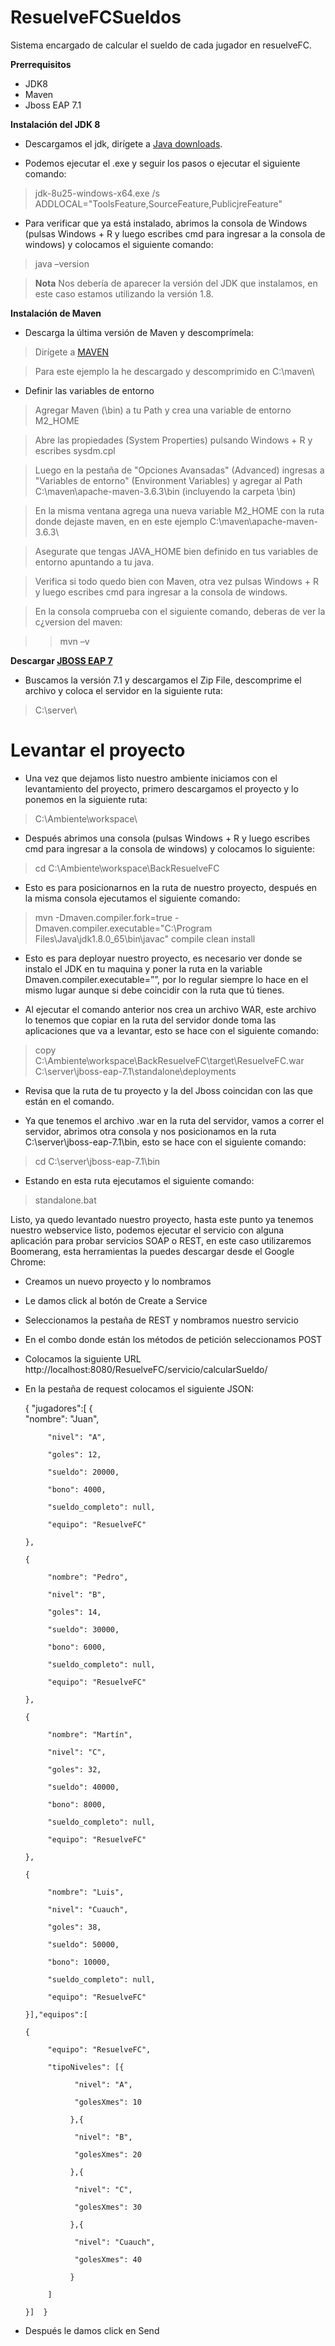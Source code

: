 # ResuelveFCSueldos
Sistema encargado de calcular el sueldo de cada jugador en resuelveFC.

**Prerrequisitos**
- JDK8
- Maven
- Jboss EAP 7.1

**Instalación del JDK 8**

- Descargamos el jdk, dirígete a [Java downloads](https://www.oracle.com/technetwork/java/javase/downloads/jdk8-downloads-2133151.html).

- Podemos ejecutar el .exe y seguir los pasos o ejecutar el siguiente comando:

 > jdk-8u25-windows-x64.exe /s ADDLOCAL="ToolsFeature,SourceFeature,PublicjreFeature"

- Para verificar que ya está instalado, abrimos la consola de Windows (pulsas Windows + R y luego escribes cmd para ingresar a la consola de windows) y colocamos el siguiente comando:

>java –version
  
> **Nota** Nos debería de aparecer la versión del JDK que instalamos, en este caso estamos utilizando la versión 1.8.

**Instalación de Maven**
-	Descarga la última versión de Maven y descomprímela:

>Dirígete a [MAVEN](https://maven.apache.org/download.cgi)

>Para este ejemplo la he descargado y descomprimido en C:\maven\

-	Definir las variables de entorno

>Agregar Maven (\bin) a tu Path y crea una variable de entorno M2_HOME

>Abre las propiedades (System Properties) pulsando Windows + R y escribes sysdm.cpl

>Luego en la pestaña de "Opciones Avansadas" (Advanced) ingresas a "Variables de entorno" (Environment Variables) y agregar al Path C:\maven\apache-maven-3.6.3\bin (incluyendo la carpeta \bin)

>En la misma ventana agrega una nueva variable M2_HOME con la ruta donde dejaste maven, en en este ejemplo C:\maven\apache-maven-3.6.3\

>Asegurate que tengas JAVA_HOME bien definido en tus variables de entorno apuntando a tu java.

>Verifica si todo quedo bien con Maven, otra vez pulsas Windows + R y luego escribes cmd para ingresar a la consola de windows.

>En la consola comprueba con el siguiente comando, deberas de ver la c¿version del maven:

>>mvn –v

**Descargar [JBOSS EAP 7](https://developers.redhat.com/products/eap/download?sc_cid=701f2000000RmAJAA0&gclid=EAIaIQobChMIgraVpomf5gIVRb7ACh3t0gyxEAAYASAAEgIBF_D_BwE&gclsrc=aw.ds)**

- Buscamos la versión 7.1 y descargamos el Zip File, descomprime el archivo y coloca el servidor en la siguiente ruta:

> C:\server\

# Levantar el proyecto

- Una vez que dejamos listo nuestro ambiente iniciamos con el levantamiento del proyecto, primero descargamos el proyecto y lo ponemos en la siguiente ruta:

>C:\Ambiente\workspace\

- Después abrimos una consola (pulsas Windows + R y luego escribes cmd para ingresar a la consola de windows) y colocamos lo siguiente:

>cd C:\Ambiente\workspace\BackResuelveFC 

- Esto es para posicionarnos en la ruta de nuestro proyecto, después en la misma consola ejecutamos el siguiente comando:

>mvn -Dmaven.compiler.fork=true -Dmaven.compiler.executable="C:\Program Files\Java\jdk1.8.0_65\bin\javac" compile clean install

- Esto es para deployar nuestro proyecto, es necesario ver donde se instalo el JDK en tu maquina y poner la ruta en la variable Dmaven.compiler.executable=””, por lo regular siempre lo hace en el mismo lugar aunque si debe coincidir con la ruta que tú tienes.

- Al ejecutar el comando anterior nos crea un archivo WAR, este archivo lo tenemos que copiar en la ruta del servidor donde toma las aplicaciones que va a levantar, esto se hace con el siguiente comando:

>copy C:\Ambiente\workspace\BackResuelveFC\target\ResuelveFC.war C:\server\jboss-eap-7.1\standalone\deployments

- Revisa que la ruta de tu proyecto y la del Jboss coincidan con las que están en el comando.

- Ya que tenemos el archivo .war en la ruta del servidor, vamos a correr el servidor, abrimos otra consola y nos posicionamos en la ruta  C:\server\jboss-eap-7.1\bin, esto se hace con el siguiente comando:

>cd C:\server\jboss-eap-7.1\bin

- Estando en esta ruta ejecutamos el siguiente comando:

>standalone.bat

Listo, ya quedo levantado nuestro proyecto, hasta este punto ya tenemos nuestro webservice listo, podemos ejecutar el servicio con alguna aplicación para probar servicios SOAP o REST, en este caso utilizaremos Boomerang, esta herramientas la puedes descargar desde el Google Chrome:

-	Creamos un nuevo proyecto y lo nombramos

-	Le damos click al botón de Create a Service

-	Seleccionamos la pestaña de REST y nombramos nuestro servicio

-	En el combo donde están los métodos de petición seleccionamos POST

-	Colocamos la siguiente URL http://localhost:8080/ResuelveFC/servicio/calcularSueldo/

-	En la pestaña de request colocamos el siguiente JSON:

      { 
          "jugadores":[
          {        
             "nombre": "Juan",
             
             "nivel": "A",
             
             "goles": 12,
             
             "sueldo": 20000,
             
             "bono": 4000,
             
             "sueldo_completo": null,
             
             "equipo": "ResuelveFC"
             
        },
        
        {
        
             "nombre": "Pedro",
             
             "nivel": "B",
             
             "goles": 14,
             
             "sueldo": 30000,
             
             "bono": 6000,
             
             "sueldo_completo": null,
             
             "equipo": "ResuelveFC"
             
        },
        
        {
        
             "nombre": "Martín",
             
             "nivel": "C",
             
             "goles": 32,
             
             "sueldo": 40000,
             
             "bono": 8000,
             
             "sueldo_completo": null,
             
             "equipo": "ResuelveFC"
             
        },
        
        {
        
             "nombre": "Luis",
             
             "nivel": "Cuauch",
             
             "goles": 38,
             
             "sueldo": 50000,
             
             "bono": 10000,
             
             "sueldo_completo": null,
             
             "equipo": "ResuelveFC"
             
        }],"equipos":[
    
        {
        
             "equipo": "ResuelveFC",
             
             "tipoNiveles": [{
             
                   "nivel": "A",
                   
                   "golesXmes": 10
                   
                  },{
                  
                   "nivel": "B",
                   
                   "golesXmes": 20
                   
                  },{
                  
                   "nivel": "C",
                   
                   "golesXmes": 30
                   
                  },{
                  
                   "nivel": "Cuauch",
                   
                   "golesXmes": 40
                   
                  }
                  
             ]
             
        }]  }

-	Después le damos click en Send





